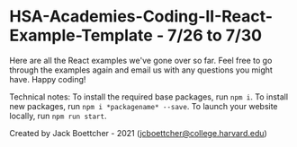 # HSA-Academies-Coding-II-React-Example-Template - 7/26 to 7/30

Here are all the React examples we've gone over so far. Feel free to go through the examples again and email us with any questions you might have. Happy coding!

Technical notes:
To install the required base packages, run ```npm i```. To install new packages, run ```npm i *packagename* --save```. To launch your website locally, run ```npm run start```.


Created by Jack Boettcher - 2021 (jcboettcher@college.harvard.edu)
